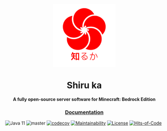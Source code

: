 <p align="center"><a href="http://shiruka.net"><img src="logo/SHIRUKA.png" width="200px"/></a></p>
<h1 align="center">Shiru ka</h1>
<p align="center"><strong>A fully open-source server software for Minecraft: Bedrock Edition</strong></p>
<h3 align="center">
  <a href="http://docs.shiruka.net">Documentation</a> 
</h3>

![Java 11](https://img.shields.io/badge/java-11-green)
![master](https://github.com/shiruka/shiruka/workflows/build/badge.svg)
[![codecov](https://codecov.io/gh/shiruka/shiruka/branch/master/graph/badge.svg?token=R8GSQZLTS9)](https://codecov.io/gh/shiruka/shiruka)
[![Maintainability](https://api.codeclimate.com/v1/badges/39cc4c7bce400a705913/maintainability)](https://codeclimate.com/github/shiruka/shiruka/maintainability)
[![License](https://img.shields.io/badge/license-MIT-green.svg)](https://github.com/shiruka/shiruka/blob/master/LICENSE)
[![Hits-of-Code](https://hitsofcode.com/github/shiruka/shiruka)](https://hitsofcode.com/github/shiruka/shiruka/view)
